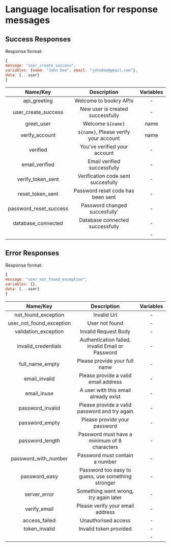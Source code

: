 # Language localisation for response messages

## Success Responses
Response format: 
```javascript
{
message: "user_create_success",  
variables: {name: "John Doe", email: "johndoe@gmail.com"},
data: {...user}
}
```

| Name/Key        | Description           | Variables  |
| :-------------: |:-----------:| :-----:|
| api_greeting     | Welcome to bookry APIs | - |
| user_create_success     | New user is created successfully | - |
| greet_user | Welcome `${name}` | name |
| verify_account | `${name}`, Please verify your account | name |
| verified | You’ve verified your account | - |
| email_verified | Email verified successfully | - |
| verify_token_sent | Verification code sent succesfully | - |
| reset_token_sent | Password reset code has been sent | - |
| password_reset_success | Password changed succesfully' | - |
| database_connected | Database connected successfully | - |
|  |  | - |


## Error Responses
Response format: 
```javascript
{
message: "user_not_found_exception",  
variables: {},
data: {...user}
}
```

| Name/Key        | Description           | Variables  |
| :-------------: |:-----------:| :-----:|
| not_found_exception | Invalid Url | - |
| user_not_found_exception | User not found | - |
| validation_exception | Invalid Request Body | - |
| invalid_credentials | Authentication failed, invalid Email or Password | - |
| full_name_empty | Please provide your full name | - |
| email_invalid | Please provide a valid email address | - |
| email_inuse | A user with this email already exist | - |
| password_invalid | Please provide a valid password and try again | - |
| password_empty | Please provide your password | - |
| password_length | Password must have a minimum of 8 characters  | - |
| password_with_number | Password must contain a number | - |
| password_easy | Password too easy to guess, use something stronger | - |
| server_error | Something went wrong, try again later | - |
| verify_email | Please verify your email address | - |
| access_failed | Unauthorised access | - |
| token_invalid | Invalid token provided | - |
|  |  | - |


